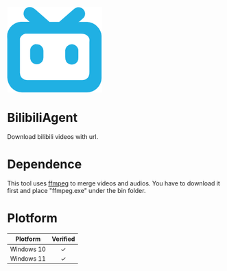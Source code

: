 ![bilibili icon](resources/icons/bilibili.png "bilibili")
# BilibiliAgent
Download bilibili videos with url.

# Dependence
This tool uses [ffmpeg](https://ffmpeg.org) to merge videos and audios. You have to download it first and place "ffmpeg.exe" under the bin folder.

# Plotform
|Plotform|Verified|
|:--------:|:--------:|
|Windows 10| ✓ |
|Windows 11| ✓ |